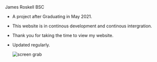 James Roskell BSC

- A project after Graduating in May 2021.
- This website is in continous development  and continous intergration.
- Thank you for taking the time to view my website.
- Updated regularly.

  ![screen grab](https://github.com/JamesBSCGraduate/PersonalWebsite/assets/166557486/947975d4-31e4-4010-b0fe-495dd55aa2b1)


